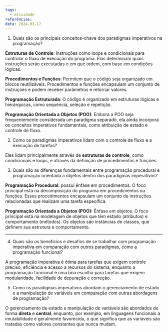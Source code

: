 ```yaml
---
tags:
  - atividade
referências: 
data: 2024-03-17
---
```

1) Quais são os principais conceitos-chave dos paradigmas imperativos na programação?
   
**Estruturas de Controle**: Instruções como loops e condicionais para controlar o fluxo de execução do programa. Elas determinam quais instruções serão executadas e em que ordem, com base em condições lógicas.
    
**Procedimentos e Funções**: Permitem que o código seja organizado em blocos reutilizáveis. Procedimentos e funções encapsulam um conjunto de instruções e podem receber parâmetros e retornar valores.
    
**Programação Estruturada**: O código é organizado em estruturas lógicas e hierárquicas, como sequência, seleção e repetição.
    
**Programação Orientada a Objetos (POO)**: Embora a POO seja frequentemente considerada um paradigma separado, ela ainda incorpora os conceitos imperativos fundamentais, como atribuição de estado e controle de fluxo.
   
2) Como os paradigmas imperativos lidam com o controle de fluxo e a execução de tarefas?

Eles lidam principalmente através de **estruturas de controle**, como condicionais e loops, e através da definição de procedimentos e funções.
   
3) Quais são as diferenças fundamentais entre programação procedural e programação orientada a objetos dentro dos paradigmas imperativos?

**Programação Procedural:** possui ênfase em procedimentos. O foco principal está na decomposição do programa em procedimentos ou funções. Esses procedimentos encapsulam um conjunto de instruções relacionadas que realizam uma tarefa específica.

**Programação Orientada a Objetos (POO):** Ênfase em objetos. O foco principal está na modelagem de objetos que têm estado (atributos) e comportamento (métodos). Os objetos são instâncias de classes, que definem sua estrutura e comportamento.

---

4) Quais são os benefícios e desafios de se trabalhar com programação imperativa em comparação com outros paradigmas, como a programação funcional?

A programação imperativa é ótima para tarefas que exigem controle preciso, eficiência e acesso a recursos do sistema, enquanto a programação funcional é uma boa escolha para tarefas que exigem modularidade, facilidade de depuração e correção.

5) Como os paradigmas imperativos abordam o gerenciamento de estado e a manipulação de variáveis em comparação com outras abordagens de programação?

O gerenciamento de estado e manipulação de variáveis são abordados de forma **direta** e **central**, enquanto, por exemplo, em linguagens funcionais a imutabilidade é geralmente favorecida, o que significa que as variáveis são tratadas como valores constantes que nunca mudam.